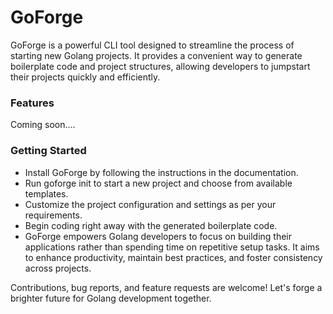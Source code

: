 # GoForge
GoForge is a powerful CLI tool designed to streamline the process of starting new Golang projects. It provides a convenient way to generate boilerplate code and project structures, allowing developers to jumpstart their projects quickly and efficiently.

### Features

Coming soon....

### Getting Started
- Install GoForge by following the instructions in the documentation.
- Run goforge init to start a new project and choose from available templates.
- Customize the project configuration and settings as per your requirements.
- Begin coding right away with the generated boilerplate code.
- GoForge empowers Golang developers to focus on building their applications rather than spending time on repetitive setup tasks. It aims to enhance productivity, maintain best practices, and foster consistency across projects.

Contributions, bug reports, and feature requests are welcome! Let's forge a brighter future for Golang development together.
